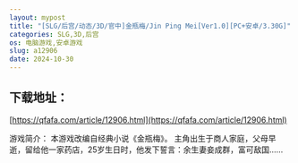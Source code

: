 ```yaml
---
layout: mypost
title: "[SLG/后宫/动态/3D/官中]金瓶梅/Jin Ping Mei[Ver1.0][PC+安卓/3.30G]"
categories: SLG,3D,后宫
os: 电脑游戏,安卓游戏
slug: a12906
date: 2024-10-30
---
```


## 下载地址：

[https://qfafa.com/article/12906.html](https://qfafa.com/article/12906.html)

游戏简介：
本游戏改编自经典小说《金瓶梅》。
主角出生于商人家庭，父母早逝，留给他一家药店，25岁生日时，他发下誓言：余生妻妾成群，富可敌国……​